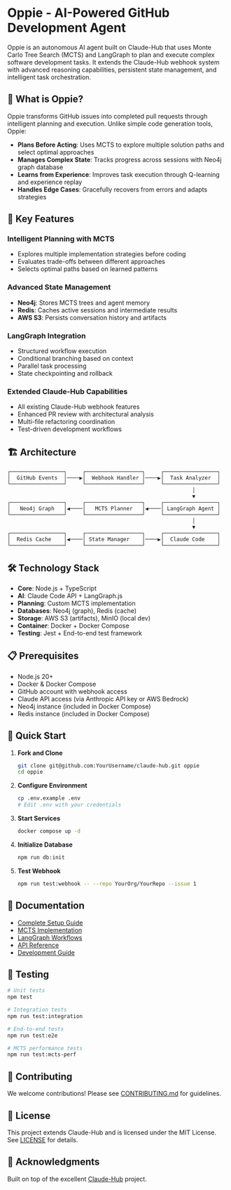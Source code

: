 # Oppie - AI-Powered GitHub Development Agent

Oppie is an autonomous AI agent built on Claude-Hub that uses Monte Carlo Tree Search (MCTS) and LangGraph to plan and execute complex software development tasks. It extends the Claude-Hub webhook system with advanced reasoning capabilities, persistent state management, and intelligent task orchestration.

## 🎯 What is Oppie?

Oppie transforms GitHub issues into completed pull requests through intelligent planning and execution. Unlike simple code generation tools, Oppie:

- **Plans Before Acting**: Uses MCTS to explore multiple solution paths and select optimal approaches
- **Manages Complex State**: Tracks progress across sessions with Neo4j graph database
- **Learns from Experience**: Improves task execution through Q-learning and experience replay
- **Handles Edge Cases**: Gracefully recovers from errors and adapts strategies

## 🚀 Key Features

### Intelligent Planning with MCTS
- Explores multiple implementation strategies before coding
- Evaluates trade-offs between different approaches
- Selects optimal paths based on learned patterns

### Advanced State Management
- **Neo4j**: Stores MCTS trees and agent memory
- **Redis**: Caches active sessions and intermediate results
- **AWS S3**: Persists conversation history and artifacts

### LangGraph Integration
- Structured workflow execution
- Conditional branching based on context
- Parallel task processing
- State checkpointing and rollback

### Extended Claude-Hub Capabilities
- All existing Claude-Hub webhook features
- Enhanced PR review with architectural analysis
- Multi-file refactoring coordination
- Test-driven development workflows

## 🏗️ Architecture

```
┌─────────────────┐     ┌──────────────────┐     ┌─────────────────┐
│  GitHub Events  │────▶│  Webhook Handler │────▶│  Task Analyzer  │
└─────────────────┘     └──────────────────┘     └─────────────────┘
                                                           │
                                                           ▼
┌─────────────────┐     ┌──────────────────┐     ┌─────────────────┐
│   Neo4j Graph   │◀────│   MCTS Planner   │◀────│ LangGraph Agent │
└─────────────────┘     └──────────────────┘     └─────────────────┘
                                                           │
                                                           ▼
┌─────────────────┐     ┌──────────────────┐     ┌─────────────────┐
│  Redis Cache    │◀────│ State Manager    │────▶│  Claude Code    │
└─────────────────┘     └──────────────────┘     └─────────────────┘
```

## 🛠️ Technology Stack

- **Core**: Node.js + TypeScript
- **AI**: Claude Code API + LangGraph.js
- **Planning**: Custom MCTS implementation
- **Databases**: Neo4j (graph), Redis (cache)
- **Storage**: AWS S3 (artifacts), MinIO (local dev)
- **Container**: Docker + Docker Compose
- **Testing**: Jest + End-to-end test framework

## 📋 Prerequisites

- Node.js 20+
- Docker & Docker Compose
- GitHub account with webhook access
- Claude API access (via Anthropic API key or AWS Bedrock)
- Neo4j instance (included in Docker Compose)
- Redis instance (included in Docker Compose)

## 🚀 Quick Start

1. **Fork and Clone**
   ```bash
   git clone git@github.com:YourUsername/claude-hub.git oppie
   cd oppie
   ```

2. **Configure Environment**
   ```bash
   cp .env.example .env
   # Edit .env with your credentials
   ```

3. **Start Services**
   ```bash
   docker compose up -d
   ```

4. **Initialize Database**
   ```bash
   npm run db:init
   ```

5. **Test Webhook**
   ```bash
   npm run test:webhook -- --repo YourOrg/YourRepo --issue 1
   ```

## 📖 Documentation

- [Complete Setup Guide](./docs/oppie/setup-guide.md)
- [MCTS Implementation](./docs/oppie/mcts-architecture.md)
- [LangGraph Workflows](./docs/oppie/langgraph-flows.md)
- [API Reference](./docs/oppie/api-reference.md)
- [Development Guide](./docs/oppie/development.md)

## 🧪 Testing

```bash
# Unit tests
npm test

# Integration tests
npm run test:integration

# End-to-end tests
npm run test:e2e

# MCTS performance tests
npm run test:mcts-perf
```

## 🤝 Contributing

We welcome contributions! Please see [CONTRIBUTING.md](./CONTRIBUTING.md) for guidelines.

## 📄 License

This project extends Claude-Hub and is licensed under the MIT License. See [LICENSE](./LICENSE) for details.

## 🙏 Acknowledgments

Built on top of the excellent [Claude-Hub](https://github.com/claude-hub/claude-hub) project.